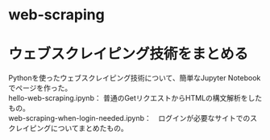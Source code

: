 # web-scraping
# ウェブスクレイピング技術をまとめる
Pythonを使ったウェブスクレイピング技術について、簡単なJupyter Notebookでページを作った。  
hello-web-scraping.ipynb： 普通のGetリクエストからHTMLの構文解析をしたもの。  
web-scraping-when-login-needed.ipynb：　ログインが必要なサイトでのスクレイピングについてまとめたもの。  
